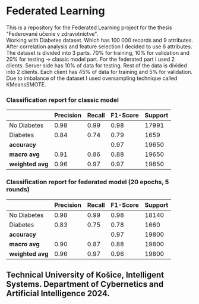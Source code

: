 # Federated Learning
This is a repository for the Federated Learning project for the thesis "Federované učenie v zdravotníctve".  
Working with Diabetes dataset. Which has 100 000 records and 9 attributes. After correlation analysis and
feature selection I decided to use 6 attributes. The dataset is divided into 3 parts. 70% for training, 10% for validation
and 20% for testing -> classic model part. For the federated part I used 2 clients. Server side has 10% of data for testing.
Rest of the data is divided into 2 clients. Each client has 45% of data for training and 5% for validation. Due to imbalance of the dataset I used oversampling technique called KMeansSMOTE.

### Classification report for classic model
|               | Precision | Recall | F1-Score | Support |
|---------------|-----------|--------|----------|---------|
| No Diabetes   | 0.98      | 0.99   | 0.98     | 17991   |
| Diabetes      | 0.84      | 0.74   | 0.79     | 1659    |
| **accuracy**  |           |        | 0.97     | 19650   |
| **macro avg** | 0.91      | 0.86   | 0.88     | 19650   |
| **weighted avg** | 0.96  | 0.97   | 0.97     | 19650   |

### Classification report for federated model (20 epochs, 5 rounds)
|               | Precision | Recall | F1-Score | Support |
|---------------|-----------|--------|----------|---------|
| No Diabetes   | 0.98      | 0.99   | 0.98     | 18140   |
| Diabetes      | 0.83      | 0.75   | 0.78     | 1660    |
| **accuracy**  |           |        | 0.97     | 19800   |
| **macro avg** | 0.90      | 0.87   | 0.88     | 19800   |
| **weighted avg** | 0.96      | 0.97   | 0.96     | 19800   |


## Technical University of Košice, Intelligent Systems. Department of Cybernetics and Artificial Intelligence 2024.
